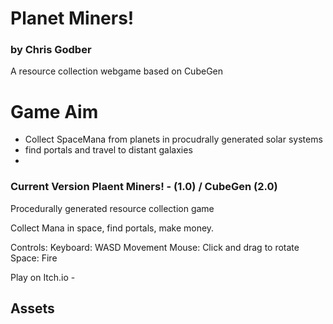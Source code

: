 # Planet Miners!
### by Chris Godber
A resource collection webgame based on CubeGen
# Game Aim
* Collect SpaceMana from planets in procudrally generated solar systems
* find portals and travel to distant galaxies 
* 
### Current Version Plaent Miners! - (1.0) / CubeGen (2.0)
Procedurally generated resource collection game

Collect Mana in space, find portals, make money. 

Controls: Keyboard: WASD 
Movement Mouse: Click and drag to rotate 
Space: Fire

Play on Itch.io - 

## Assets
